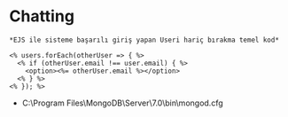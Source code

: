 # Chatting

```
*EJS ile sisteme başarılı giriş yapan Useri hariç bırakma temel kod*

<% users.forEach(otherUser => { %>
  <% if (otherUser.email !== user.email) { %>
    <option><%= otherUser.email %></option>
  <% } %>
<% }); %>
```
* C:\Program Files\MongoDB\Server\7.0\bin\mongod.cfg
